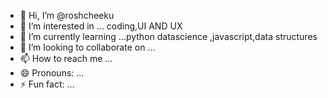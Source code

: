 - 👋 Hi, I’m @roshcheeku
- 👀 I’m interested in ... coding,UI AND UX
- 🌱 I’m currently learning ...python datascience ,javascript,data structures
- 💞️ I’m looking to collaborate on ...
- 📫 How to reach me ...
- 😄 Pronouns: ...
- ⚡ Fun fact: ...

<!---
roshcheeku/roshcheeku is a ✨ special ✨ repository because its `README.md` (this file) appears on your GitHub profile.
You can click the Preview link to take a look at your changes.
--->
